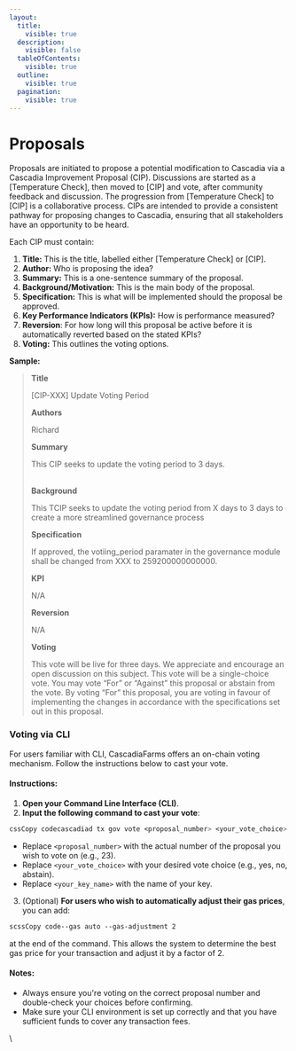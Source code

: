 ```yaml
---
layout:
  title:
    visible: true
  description:
    visible: false
  tableOfContents:
    visible: true
  outline:
    visible: true
  pagination:
    visible: true
---
```


# Proposals

Proposals are initiated to propose a potential modification to Cascadia via a Cascadia Improvement Proposal (CIP).  Discussions are started as a \[Temperature Check], then moved to \[CIP] and vote, after community feedback and discussion.  The progression from \[Temperature Check] to \[CIP] is a collaborative process.  CIPs are intended to provide a consistent pathway for proposing changes to Cascadia, ensuring that all stakeholders have an opportunity to be heard.



Each CIP must contain:

1. **Title:** This is the title, labelled either \[Temperature Check] or \[CIP].
2. **Author:** Who is proposing the idea?
3. **Summary:** This is a one-sentence summary of the proposal.&#x20;
4. **Background/Motivation:** This is the main body of the proposal.
5. **Specification:** This is what will be implemented should the proposal be approved.
6. **Key Performance Indicators (KPIs):** How is performance measured?
7. **Reversion**: For how long will this proposal be active before it is automatically reverted based on the stated KPIs?
8. **Voting:** This outlines the voting options.



**Sample:**

> **Title**
>
> \[CIP-XXX] Update Voting Period
>
>
>
> **Authors**
>
> Richard
>
>
>
> **Summary**
>
> This CIP seeks to update the voting period to 3 days.
>
> \
> **Background**
>
> This TCIP seeks to update the voting period from X days to 3 days to create a more streamlined governance process
>
>
>
> **Specification**
>
> If approved, the votiing\_period paramater in the governance module shall be changed from XXX to 259200000000000.
>
>
>
> **KPI**
>
> N/A
>
>
>
> **Reversion**
>
> N/A
>
>
>
> **Voting**
>
> This vote will be live for three days. We appreciate and encourage an open discussion on this subject. This vote will be a single-choice vote. You may vote “For” or “Against” this proposal or abstain from the vote. By voting “For” this proposal, you are voting in favour of implementing the changes in accordance with the specifications set out in this proposal.



### **Voting via CLI**

For users familiar with CLI, CascadiaFarms offers an on-chain voting mechanism. Follow the instructions below to cast your vote.

#### **Instructions**:

1. **Open your Command Line Interface (CLI)**.
2. **Input the following command to cast your vote**:

```css
cssCopy codecascadiad tx gov vote <proposal_number> <your_vote_choice> --gas-prices 7aCC --from <your_key_name> --node https://rpc.cascadia.foundation:443
```

* Replace `<proposal_number>` with the actual number of the proposal you wish to vote on (e.g., 23).
* Replace `<your_vote_choice>` with your desired vote choice (e.g., yes, no, abstain).
* Replace `<your_key_name>` with the name of your key.

3. (Optional) **For users who wish to automatically adjust their gas prices**, you can add:

```scss
scssCopy code--gas auto --gas-adjustment 2
```

at the end of the command. This allows the system to determine the best gas price for your transaction and adjust it by a factor of 2.

#### **Notes**:

* Always ensure you're voting on the correct proposal number and double-check your choices before confirming.
* Make sure your CLI environment is set up correctly and that you have sufficient funds to cover any transaction fees.

\
